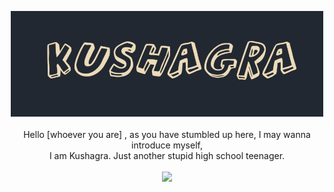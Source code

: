 <p align="center">
<img src="img/name.png" width="500"><br><br>
Hello [whoever you are] , as you have stumbled up here, I may wanna introduce myself,<br>I am Kushagra. Just another stupid high school teenager.<br><br>
<img src="https://github-readme-stats.vercel.app/api?username=kushagraa-j&show_icons=true&bg_color=222831&text_color=EDCBBA">
</p>
